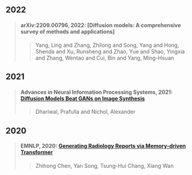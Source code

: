 ## 2022

> #### arXiv:2209.00796, 2022: [Diffusion models: A comprehensive survey of methods and applications]
>
>> Yang, Ling and Zhang, Zhilong and Song, Yang and Hong, Shenda and Xu, Runsheng and Zhao, Yue and Shao, Yingxia and Zhang, Wentao and Cui, Bin and Yang, Ming-Hsuan
>>

## 2021

> #### Advances in Neural Information Processing Systems, 2021: [Diffusion Models Beat GANs on Image Synthesis](paper/diffusion-models-beat-gans-on-image-synthesis-Paper.pdf)
>
>> Dhariwal, Prafulla and Nichol, Alexander
>>

## 2020

> #### EMNLP, 2020: [Generating Radiology Reports via Memory-driven Transformer](https://aclanthology.org/2020.emnlp-main.112/)
>
>> Zhihong Chen, Yan Song, Tsung-Hui Chang, Xiang Wan
>>
